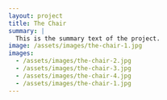 ```yaml
---
layout: project
title: The Chair
summary: |
  This is the summary text of the project.
image: /assets/images/the-chair-1.jpg
images:
  - /assets/images/the-chair-2.jpg
  - /assets/images/the-chair-3.jpg
  - /assets/images/the-chair-4.jpg
  - /assets/images/the-chair-1.jpg  
---
```

